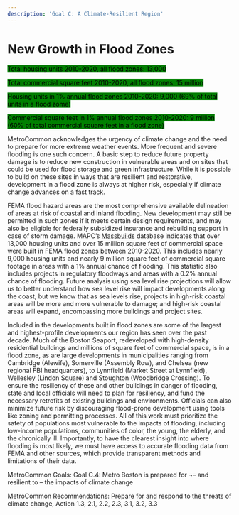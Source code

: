 ```yaml
---
description: 'Goal C: A Climate-Resilient Region'
---
```


# New Growth in Flood Zones

<mark style="background-color:green;">Total housing units 2010-2020, all flood zones: 13,000</mark> &#x20;

<mark style="background-color:green;">Total commercial square feet 2010-2020, all flood zones: 15 million</mark> &#x20;

<mark style="background-color:green;">Housing units in 1% annual flood zones 2010-2020: 9,000 (69% of total units in a flood zome)</mark> &#x20;

<mark style="background-color:green;">Commercial square feet in 1% annual flood zones 2010-2020: 9 million (60% of total commercial square feet in a flood zone)</mark> &#x20;

MetroCommon acknowledges the urgency of climate change and the need to prepare for more extreme weather events. More frequent and severe flooding is one such concern. A basic step to reduce future property damage is to reduce new construction in vulnerable areas and on sites that could be used for flood storage and green infrastructure. While it is possible to build on these sites in ways that are resilient and restorative, development in a flood zone is always at higher risk, especially if climate change advances on a fast track.   &#x20;

FEMA flood hazard areas are the most comprehensive available delineation of areas at risk of coastal and inland flooding. New development may still be permitted in such zones if it meets certain design requirements, and may also be eligible for federally subsidized insurance and rebuilding support in case of storm damage. MAPC’s [Massbuilds](https://www.massbuilds.com/map) database indicates that over 13,000 housing units and over 15 million square feet of commercial space were built in FEMA flood zones between 2010-2020. This includes nearly 9,000 housing units and nearly 9 million square feet of commercial square footage in areas with a 1% annual chance of flooding. This statistic also includes projects in regulatory floodways and areas with a 0.2% annual chance of flooding. Future analysis using sea level rise projections will allow us to better understand how sea level rise will impact developments along the coast, but we know that as sea levels rise, projects in high-risk coastal areas will be more and more vulnerable to damage; and high-risk coastal areas will expand, encompassing more buildings and project sites.  &#x20;

Included in the developments built in flood zones are some of the largest and highest-profile developments our region has seen over the past decade. Much of the Boston Seaport, redeveloped with high-density residential buildings and millions of square feet of commercial space, is in a flood zone, as are large developments in municipalities ranging from Cambridge (Alewife), Somerville (Assembly Row), and Chelsea (new regional FBI headquarters), to Lynnfield (Market Street at Lynnfield), Wellesley (Lindon Square) and Stoughton (Woodbridge Crossing). To ensure the resiliency of these and other buildings in danger of flooding, state and local officials will need to plan for resiliency, and fund the necessary retrofits of existing buildings and environments. Officials can also minimize future risk by discouraging flood-prone development using tools like zoning and permitting processes. All of this work must prioritize the safety of populations most vulnerable to the impacts of flooding, including low-income populations, communities of color, the young, the elderly, and the chronically ill. Importantly, to have the clearest insight into where flooding is most likely, we must have access to accurate flooding data from FEMA and other sources, which provide transparent methods and limitations of their data. &#x20;

MetroCommon Goals: Goal C.4: Metro Boston is prepared for ¬– and resilient to – the impacts of climate change &#x20;

MetroCommon Recommendations: Prepare for and respond to the threats of climate change, Action 1.3, 2.1, 2.2, 2.3, 3.1, 3.2, 3.3&#x20;
